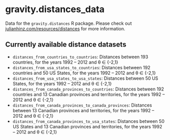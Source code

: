 # gravity.distances_data

Data for the `gravity.distances` R package. Please check out [julianhinz.com/resources/distances](julianhinz.com/resources/distances) for more information.

## Currently available distance datasets
* `distances_from_countries_to_countries`: Distances between 193 countries, for the years 1992 – 2012 and &theta; &isin; {-2,1}
* `distances_from_usa_states_to_countries`: Distances between 192 countries and 50 US States, for the years 1992 – 2012 and &theta; &isin; {-2,1}
* `distances_from_usa_states_to_usa_states`: Distances between 50 US States, for the years 1992 – 2012 and &theta; &isin; {-2,1}
* `distances_from_canada_provinces_to_countries`: Distances between 192 countries and 13 Canadian provinces and territories, for the years 1992 – 2012 and &theta; &isin; {-2,1}
* `distances_from_canada_provinces_to_canada_provinces`: Distances between 13 Canadian provinces and territories, for the years 1992 – 2012 and &theta; &isin; {-2,1}
* `distances_from_canada_provinces_to_usa_states`: Distances between 50 US States and 13 Canadian provinces and territories, for the years 1992 – 2012 and &theta; &isin; {-2,1}
